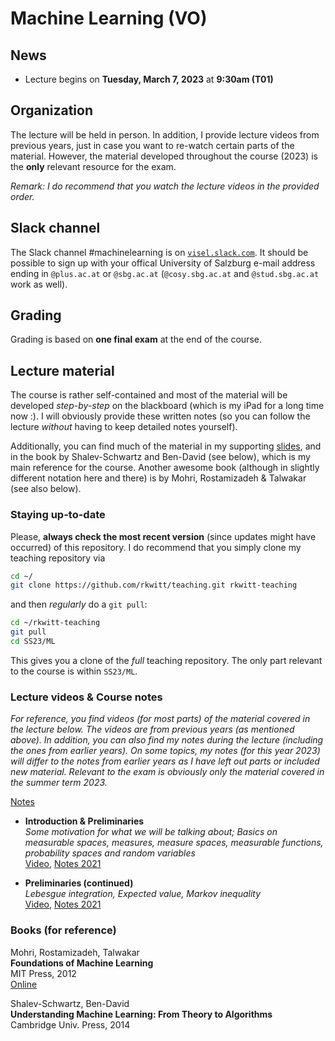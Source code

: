 # Machine Learning (VO)

## News

- Lecture begins on **Tuesday, March 7, 2023** at **9:30am (T01)**

## Organization

The lecture will be held in person. In addition, I provide lecture videos from previous years, just in case you want to re-watch certain parts of the material. However, the material developed throughout the course (2023) is the **only** relevant resource for the exam.

*Remark: I do recommend that you watch the lecture videos in the provided order.*

## Slack channel

The Slack channel #machinelearning is on [`visel.slack.com`](https://visel.slack.com). It should be possible to sign up with your offical University of Salzburg e-mail address ending in `@plus.ac.at` or `@sbg.ac.at` (`@cosy.sbg.ac.at` and `@stud.sbg.ac.at` work as well).

## Grading

Grading is based on **one final exam** at the end of the course.

## Lecture material

The course is rather self-contained and most of the material will be developed *step-by-step* on the blackboard (which is my iPad for a long time now :). I will obviously provide these written notes (so you can follow the lecture *without* having to keep detailed notes 
yourself).

Additionally, you can find much of the material in my supporting [slides](ml.pdf), and in the book by Shalev-Schwartz and Ben-David (see below), which is my main reference for the course. Another awesome book (although in slightly different notation here and there) is by Mohri, Rostamizadeh & Talwakar (see also below).

### Staying up-to-date

Please, **always check the most recent version** (since updates might have occurred) of this repository.
I do recommend that you simply clone my teaching repository via

```bash
cd ~/
git clone https://github.com/rkwitt/teaching.git rkwitt-teaching
```

and then *regularly* do a `git pull`:

```bash
cd ~/rkwitt-teaching
git pull
cd SS23/ML
```

This gives you a clone of the *full* teaching repository. The only part relevant to the course is within `SS23/ML`.

### Lecture videos & Course notes

*For reference, you find videos (for most parts) of the material covered in the lecture below. The videos are from previous years (as mentioned above). In addition, you can also find my notes during the lecture (including the ones from earlier years). On some topics, my notes (for this year 2023) will differ to the notes from earlier years as I have left out parts or included new material. Relevant to the exam is obviously only the material covered in the summer term 2023.* 

[Notes](notes.pdf)

- **Introduction & Preliminaries**     
  *Some motivation for what we will be talking about; Basics on measurable spaces, measures, measure spaces, measurable functions, probability spaces and random variables*    
  [Video](https://drive.google.com/file/d/1Al2rAMxerJfhejVU0iUeHZ_0LCVqTpCm/view?usp=sharing), [Notes 2021](https://drive.google.com/file/d/1Kmfia-0ZcIPgnGclkP7aq-4Si3365FoL/view?usp=sharing)
  
- **Preliminaries (continued)**    
  *Lebesgue integration, Expected value, Markov inequality*    
  [Video](https://drive.google.com/file/d/1fMgQeX3juT_TEEQ4YFVlUVOIYjjzFexa/view?usp=sharing), [Notes 2021](https://drive.google.com/file/d/1rvVyYzTf___HPKbshQGfChJW_1m4qyiq/view?usp=sharing)   
  
### Books (for reference)

Mohri, Rostamizadeh, Talwakar<br>
**Foundations of Machine Learning**<br>
MIT Press, 2012     
[Online](https://cs.nyu.edu/~mohri/mlbook/)

Shalev-Schwartz, Ben-David<br>
**Understanding Machine Learning: From Theory to Algorithms**<br>
Cambridge Univ. Press, 2014
